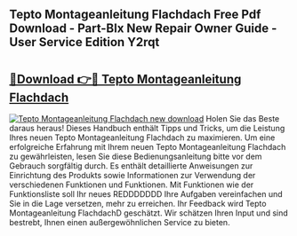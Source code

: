 ## Tepto Montageanleitung Flachdach Free Pdf Download - Part-Blx New Repair Owner Guide - User Service Edition Y2rqt

# <h2><a href="http://df6zuh.blite.top/?on=Tepto+Montageanleitung+Flachdach">🔗Download 👉🔴 Tepto Montageanleitung Flachdach</a></h2>

[![Tepto Montageanleitung Flachdach new download](https://i.imgur.com/lujVjoI.png)](http://df6zuh.blite.top/?on=Tepto+Montageanleitung+Flachdach)
Holen Sie das Beste daraus heraus! Dieses Handbuch enthält Tipps und Tricks, um die Leistung Ihres neuen Tepto Montageanleitung Flachdach zu maximieren. Um eine erfolgreiche Erfahrung mit Ihrem neuen Tepto Montageanleitung Flachdach zu gewährleisten, lesen Sie diese Bedienungsanleitung bitte vor dem Gebrauch sorgfältig durch. Es enthält detaillierte Anweisungen zur Einrichtung des Produkts sowie Informationen zur Verwendung der verschiedenen Funktionen und Funktionen. Mit Funktionen wie der Funktionsliste soll Ihr neues REDDDDDDD Ihre Aufgaben vereinfachen und Sie in die Lage versetzen, mehr zu erreichen. Ihr Feedback wird Tepto Montageanleitung FlachdachD geschätzt. Wir schätzen Ihren Input und sind bestrebt, Ihnen einen außergewöhnlichen Service zu bieten.
